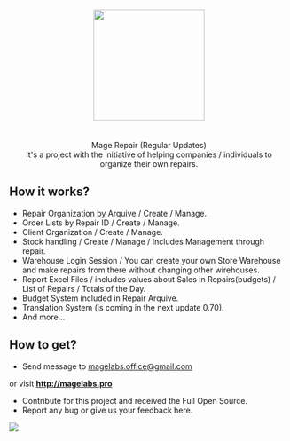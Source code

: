<h1 align="center">
  <img  src="https://i.imgur.com/hvXHfzi.png" height="auto" width="200" />
  <br/>
</h1>

<p align="center"><br>Mage Repair (Regular Updates)</br>
It's a project with the initiative of helping companies / individuals to organize their own repairs.</p>

## How it works? 

- Repair Organization by Arquive / Create / Manage.
- Order Lists by Repair ID / Create / Manage.
- Client Organization / Create / Manage.
- Stock handling / Create / Manage / Includes Management through repair.
- Warehouse Login Session / You can create your own Store Warehouse and make repairs from there without changing other wirehouses.
- Report Excel Files / includes values about Sales in Repairs(budgets) / List of Repairs / Totals of the Day.
- Budget System included in Repair Arquive.
- Translation System (is coming in the next update 0.70).
- And more...

## How to get?
- Send message to magelabs.office@gmail.com

or visit **http://magelabs.pro**

- Contribute for this project and received the Full Open Source.
- Report any bug or give us your feedback here.

<img src="https://i.imgur.com/Wa3eQJv.png">
